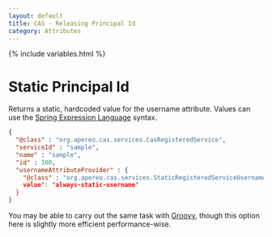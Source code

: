 ```yaml
---
layout: default
title: CAS - Releasing Principal Id
category: Attributes
---
```


{% include variables.html %}

# Static Principal Id

Returns a static, hardcoded value for the username attribute. Values can use 
the [Spring Expression Language](../configuration/Configuration-Spring-Expressions.html) syntax.

```json
{
  "@class" : "org.apereo.cas.services.CasRegisteredService",
  "serviceId" : "sample",
  "name" : "sample",
  "id" : 100,
  "usernameAttributeProvider" : {
    "@class" : "org.apereo.cas.services.StaticRegisteredServiceUsernameProvider",
    value": "always-static-username"
  }
}
```
  
You may be able to carry out the same task with [Groovy](Attribute-Release-PrincipalId-Groovy.html), though this option
here is slightly more efficient performance-wise.
